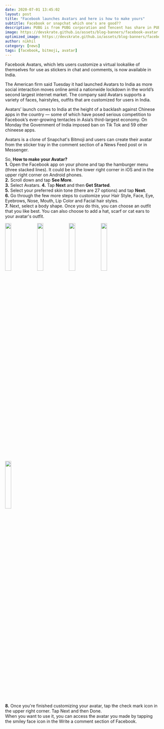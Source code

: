 ```yaml
---
date: 2020-07-01 13:45:02
layout: post
title: "Facebook launches Avatars and here is how to make yours"
subtitle: Facebook or snapchat which one's are good??
description: PUBG is from PUBG corporation and Tencent has share in PUBG mobile...
image: https://devskrate.github.io/assets/blog-banners/facebook-avatar.jpg
optimized_image: https://devskrate.github.io/assets/blog-banners/facebook-avatar.webp
author: nikhil
category: [news]
tags: [facebook, bitmoji, avatar]
---
```


Facebook Avatars, which lets users customize a virtual lookalike of themselves for use as stickers in chat and comments, is now available in India.

The American firm said Tuesday it had launched Avatars to India as more social interaction moves online amid a nationwide lockdown in the world’s second largest internet market. The company said Avatars supports a variety of faces, hairstyles, outfits that are customized for users in India.

Avatars’ launch comes to India at the height of a backlash against Chinese apps in the country — some of which have posed serious competition to Facebook’s ever-growing tentacles in Asia’s third-largest economy. On Monday the Government of India imposed ban on Tik Tok and 59 other chineese apps.

Avatars is a clone of Snapchat's Bitmoji and users can create their avatar from the sticker tray in the comment section of a News Feed post or in Messenger.

So, **How to make your Avatar?**    
**1.** Open the Facebook app on your phone and tap the hamburger menu (three stacked lines). It could be in the lower right corner in iOS and in the upper right corner on Android phones.  
**2.** Scroll down and tap **See More**.  
**3.** Select Avatars.
**4.** Tap **Next** and then **Get Started**.  
**5.** Select your preferred skin tone (there are 27 options) and tap **Next**.  
**6.** Go through the few more steps to customize your Hair Style, Face, Eye, Eyebrows, Nose, Mouth, Lip Color and Facial hair styles.  
**7.** Next, select a body shape. Once you do this, you can choose an outfit that you like best. You can also choose to add a hat, scarf or cat ears to your avatar's outfit.

<a href="https://devskrate.github.io/assets/images/facebook/avatar5.webp" data-lightbox="image-1" data-title="Facebook Avatar"><img width="20%" src="https://devskrate.github.io/assets/images/facebook/avatar5.webp"></a>
<a href="https://devskrate.github.io/assets/images/facebook/avatar1.webp" data-lightbox="image-1" data-title="Facebook Avatar"><img width="20%" src="https://devskrate.github.io/assets/images/facebook/avatar1.webp"></a>
<a href="https://devskrate.github.io/assets/images/facebook/avatar2.webp" data-lightbox="image-1" data-title="Facebook Avatar"><img width="20%" src="https://devskrate.github.io/assets/images/facebook/avatar2.webp"></a>
<a href="https://devskrate.github.io/assets/images/facebook/avatar3.webp" data-lightbox="image-1" data-title="Facebook Avatar"><img width="20%" src="https://devskrate.github.io/assets/images/facebook/avatar3.webp"></a>
<a href="https://devskrate.github.io/assets/images/facebook/avatar6.webp" data-lightbox="image-1" data-title="Facebook Avatar"><img width="20%" src="https://devskrate.github.io/assets/images/facebook/avatar6.webp"></a>

**8.** Once you're finished customizing your avatar, tap the check mark icon in the upper right corner. Tap Next and then Done.  
When you want to use it, you can access the avatar you made by tapping the smiley face icon in the Write a comment section of Facebook.
